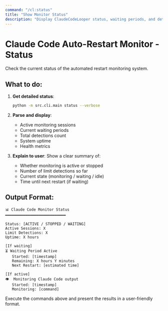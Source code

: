 ```yaml
---
command: "/cl:status"
title: "Show Monitor Status"
description: "Display ClaudeCodeLooper status, waiting periods, and detections."
---
```


# Claude Code Auto-Restart Monitor - Status

Check the current status of the automated restart monitoring system.

## What to do:

1. **Get detailed status**:
   ```bash
   python -m src.cli.main status --verbose
   ```

2. **Parse and display**:
   - Active monitoring sessions
   - Current waiting periods
   - Total detections count
   - System uptime
   - Health metrics

3. **Explain to user**:
   Show a clear summary of:
   - Whether monitoring is active or stopped
   - Number of limit detections so far
   - Current state (monitoring / waiting / idle)
   - Time until next restart (if waiting)

## Output Format:

```
📊 Claude Code Monitor Status
━━━━━━━━━━━━━━━━━━━━━━━━━━━

Status: [ACTIVE / STOPPED / WAITING]
Active Sessions: X
Limit Detections: X
Uptime: X hours

[If waiting]
⏳ Waiting Period Active
   Started: [timestamp]
   Remaining: X hours Y minutes
   Next Restart: [estimated time]

[If active]
👁️  Monitoring Claude Code output
   Started: [timestamp]
   Monitoring: [command]
```

Execute the commands above and present the results in a user-friendly format.
